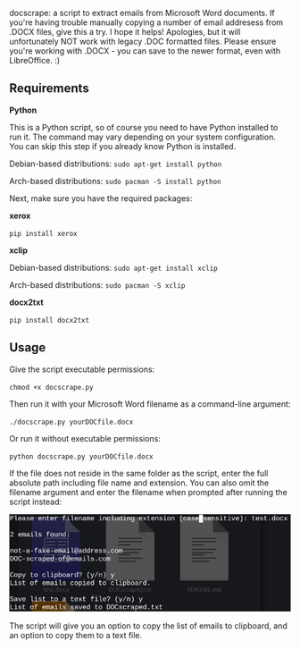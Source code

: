 docscrape: a script to extract emails from Microsoft Word documents. If you're having trouble manually copying a number of email addresess from .DOCX files, give this a try. I hope it helps! Apologies, but it will unfortunately NOT work with legacy .DOC formatted files. Please ensure you're working with .DOCX - you can save to the newer format, even with LibreOffice. :)

## Requirements

**Python**

This is a Python script, so of course you need to have Python installed to run it. The command may vary depending on your system configuration. You can skip this step if you already know Python is installed.

Debian-based distributions: `sudo apt-get install python`

Arch-based distributions: `sudo pacman -S install python`

Next, make sure you have the required packages:

**xerox**

`pip install xerox`

**xclip**

Debian-based distributions: `sudo apt-get install xclip`

Arch-based distributions: `sudo pacman -S xclip`

**docx2txt**

`pip install docx2txt`

## Usage

Give the script executable permissions:

`chmod +x docscrape.py`

Then run it with your Microsoft Word filename as a command-line argument:

`./docscrape.py yourDOCfile.docx`

Or run it without executable permissions:

`python docscrape.py yourDOCfile.docx`

If the file does not reside in the same folder as the script, enter the full absolute path including file name and extension. You can also omit the filename argument and enter the filename when prompted after running the script instead:

![screenshot](screenshot.png)

The script will give you an option to copy the list of emails to clipboard, and an option to copy them to a text file.
